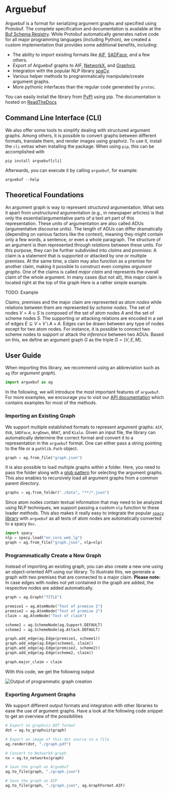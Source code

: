 # Arguebuf

Arguebuf is a format for serializing argument graphs and specified using Protobuf.
The complete specification and documentation is available at the [Buf Schema Registry](https://buf.build/recap/arg-services/docs/main:arg_services.graph.v1).
While Protobuf automatically generates native code for all major programming languages (including Python), we created a custom implementation that provides some additional benefits, including:

- The ability to import existing formats like [AIF](http://www.argumentinterchange.org), [SADFace](https://github.com/Open-Argumentation/SADFace), and a few others.
- Export of Arguebuf graphs to AIF, [NetworkX](https://networkx.org), and [Graphviz](https://graphviz.org).
- Integration with the popular NLP library [spaCy](http://spacy.io).
- Various helper methods to programmatically manipulate/create argument graphs.
- More pythonic interfaces than the regular code generated by `protoc`.

You can easily install the library from [PyPI](https://pypi.org/project/arguebuf/) using pip. The documentation is hosted on [ReadTheDocs](https://arguebuf.readthedocs.io/en/latest/)

## Command Line Interface (CLI)

We also offer some tools to simplify dealing with structured argument graphs.
Among others, it is possible to convert graphs between different formats, translate them, and render images using graphviz.
To use it, install the `cli` extras when installing the package.
When using `pip`, this can be accomplished with

`pip install arguebuf[cli]`

Afterwards, you can execute it by calling `arguebuf`, for example:

`arguebuf --help`

## Theoretical Foundations

An argument graph is way to represent _structured_ argumentation.
What sets it apart from _unstructured_ argumentation (e.g., in newspaper articles) is that only the essential/argumentative parts of a text art part of this representation.
These _units_ of argumentation are also called ADUs (argumentative discourse units).
The length of ADUs can differ dramatically (depending on various factors like the context), meaning they might contain only a few words, a sentence, or even a whole paragraph.
The structure of an argument is then represented through _relations_ between these units.
For this purpose, they can be further subdivided into _claims_ and _premises_:
A claim is a statement that is supported or attacked by one or multiple premises.
At the same time, a claim may also function as a premise for another claim, making it possible to construct even complex _argument graphs_.
One of the claims is called _major claim_ and represents the overall claim of the whole argument.
In many cases (but not all), this major claim is located right at the top of the graph
Here is a rather simple example.

TODO: Example

Claims, premises and the major claim are represented as _atom nodes_ while relations between them are represented by _scheme nodes_.
The set of nodes $V = A \cup S$ is composed of the set of atom nodes $A$ and the set of scheme nodes $S$.
The supporting or attacking relations are encoded in a set of edges $E \subseteq V \times V \setminus A \times A$.
Edges can be drawn between any type of nodes except for two atom nodes.
For instance, it is possible to connect two scheme nodes to support or attack the _inference_ between two ADUs.
Based on this, we define an argument graph $G$ as the triple $G = ( V , E , M )$.

## User Guide

When importing this library, we recommend using an abbreviation such as `ag` (for _argument graph_).

```python
import arguebuf as ag
```

In the following, we will introduce the most important features of `arguebuf`.
For more examples, we encourage you to visit our [API documentation](./api.md) which contains examples for most of the methods.

### Importing an Existing Graph

We support multiple established formats to represent argument graphs: `AIF`, `OVA`, `SADFace`, `ArgDown`, `BRAT`, and `Kialo`.
Given an input file, the library can automatically determine the correct format and convert it to a representation in the `arguebuf` format.
One can either pass a string pointing to the file or a `pathlib.Path` object.

```python
graph = ag.from_file("graph.json")
```

It is also possible to load multiple graphs within a folder.
Here, you need to pass the folder along with a [glob pattern](https://docs.python.org/3/library/fnmatch.html#module-fnmatch) for selecting the argument graphs.
This also enables to recursively load all argument graphs from a common parent directory.

```python
graphs = ag.from_folder("./data", "**/*.json")
```

Since atom nodes contain textual information that may need to be analyzed using NLP techniques, we support passing a custom `nlp` function to these loader methods.
This also makes it really easy to integrate the popular [`spacy` library](http://spacy.io) with `arguebuf` as all texts of atom nodes are automatically converted to a spacy `Doc`.

```python
import spacy
nlp = spacy.load("en_core_web_lg")
graph = ag.from_file("graph.json", nlp=nlp)
```

### Programmatically Create a New Graph

Instead of importing an existing graph, you can also create a new one using an object-oriented API using our library.
To illustrate this, we generate a graph with two premises that are connected to a major claim.
**Please note:** In case edges with nodes not yet contained in the graph are added, the respective nodes are added automatically.

```python
graph = ag.Graph("TITLE")

premise1 = ag.AtomNode("Text of premise 1")
premise2 = ag.AtomNode("Text of premise 2")
claim = ag.AtomNode("Text of claim")

scheme1 = ag.SchemeNode(ag.Support.DEFAULT)
scheme2 = ag.SchemeNode(ag.Attack.DEFAULT)

graph.add_edge(ag.Edge(premise1, scheme1))
graph.add_edge(ag.Edge(scheme1, claim))
graph.add_edge(ag.Edge(premise2, scheme2))
graph.add_edge(ag.Edge(scheme2, claim))

graph.major_claim = claim
```

With this code, we get the following output

![Output of programmatic graph creation](./img/programmatic.png)

### Exporting Argument Graphs

We support different output formats and integration with other libraries to ease the use of argument graphs.
Have a look at the following code snippet to get an overview of the possibilities

```python
# Export to graphviz DOT format
dot = ag.to_graphviz(graph)

# Export an image of this dot source to a file
ag.render(dot, "./graph.pdf")

# Convert to NetworkX graph
nx = ag.to_networkx(graph)

# Save the graph as Arguebuf
ag.to_file(graph, "./graph.json")

# Save the graph as AIF
ag.to_file(graph, "./graph.json", ag.GraphFormat.AIF)
```
